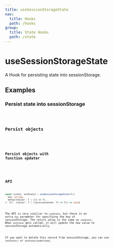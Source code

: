 ```yaml
---
title: useSessionStorageState
nav:
  title: Hooks
  path: /hooks
group:
  title: State Hooks
  path: /state
---
```


# useSessionStorageState

A Hook for persisting state into sessionStorage.

## Examples

### Persist state into sessionStorage

<code src="./demo/demo1.tsx" />

### Persist objects

<code src="./demo/demo2.tsx" />

### Persist objects with function updater

<code src="./demo/demo3.tsx" />

## API

```typescript
const [state, setState] = useSessionStorageState<T>(
  key: string,
  defaultValue?: T | (() => T),
): [T?, (value?: T | ((previousState: T) => T)) => void]
```

The API is very similiar to `useState`, but there is an extra `key` parameter for specifying the key of sessionStorage. The return value is the same as `useState`. When `setState` gets called, it will update the new value to sessionStorage automatically.

If you want to delete this record from sessionStorage, you can use `setState()` or `setState(undefined)`.
